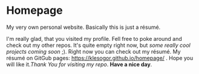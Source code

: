 # Homepage
My very own personal website. Basically this is just a résumé.

I'm really glad, that you visited my profile. Fell free to poke around and check out my other repos. It's quite empty right now, but *some really cool projects coming soon* ;). Right now you can check out my résumé.
My résumé on GitGub pages: https://klesogor.github.io/homepage/ . Hope you will like it._Thank You for visiting my repo_.
**Have a nice day**.
